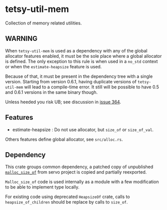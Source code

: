 # tetsy-util-mem

Collection of memory related utilities.

## WARNING

When `tetsy-util-mem` is used as a dependency with any of the global allocator features enabled,
it must be the sole place where a global allocator is defined.
The only exception to this rule is when used in a `no_std` context or when the `estimate-heapsize` feature is used.

Because of that, it must be present in the dependency tree with a single version.
Starting from version 0.6.1, having duplicate versions of `tetsy-util-mem` will lead
to a compile-time error. It still will be possible to have 0.5 and 0.6.1 versions in the same binary though.

Unless heeded you risk UB; see discussion in [issue 364].

[issue 364]: https://github.com/tetcoin/tetsy-common/issues/364

## Features

- estimate-heapsize : Do not use allocator, but `size_of` or `size_of_val`.

Others features define global allocator, see `src/alloc.rs`.

## Dependency

This crate groups common dependency, a patched copy of unpublished [`malloc_size_of`](https://github.com/servo/servo/tree/master/components/malloc_size_of) from servo project is copied and partially reexported.

`Malloc_size_of` code is used internally as a module with a few modification to be able to implement type locally.

For existing code using deprecated `HeapsizeOf` crate, calls to `heapsize_of_children` should be replace by calls to `size_of`.
